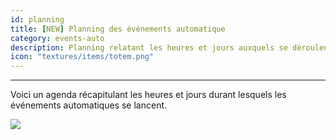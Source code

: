 ```yaml
---
id: planning
title: [NEW] Planning des événements automatique 
category: events-auto
description: Planning relatant les heures et jours auxquels se déroulent les évènements automatique
icon: "textures/items/totem.png"
---
```

___

Voici un agenda récapitulant les heures et jours durant lesquels les événements automatiques se lancent.

<img style="margin: 0 auto;" src="https://user-images.githubusercontent.com/109299545/182046921-be19fefd-06d0-4467-8444-9a4f02f60e72.png">